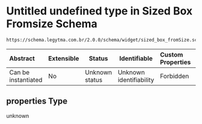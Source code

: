 # Untitled undefined type in Sized Box Fromsize Schema

```txt
https://schema.legytma.com.br/2.0.0/schema/widget/sized_box_fromSize.schema.json#/properties
```




| Abstract            | Extensible | Status         | Identifiable            | Custom Properties | Additional Properties | Access Restrictions | Defined In                                                                                                 |
| :------------------ | ---------- | -------------- | ----------------------- | :---------------- | --------------------- | ------------------- | ---------------------------------------------------------------------------------------------------------- |
| Can be instantiated | No         | Unknown status | Unknown identifiability | Forbidden         | Allowed               | none                | [sized_box_fromSize.schema.json\*](../schema/widget/sized_box_fromSize.schema.json) |

## properties Type

unknown
